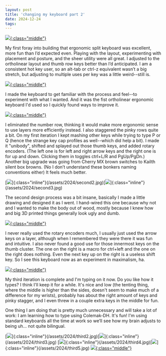 ```yaml
---
layout: post
title: 'changing my keyboard part 2'
date: 2024-12-24
tags:
---
```

[![](/assets/2024/first2-th.jpg){:class="middle"}](/assets/2024/first2.jpg)

My first foray into building that ergonomic split keyboard was excellent, more fun than I’d expected even. Playing with the layout, experimenting with placement and posture, and the sheer utility were all great. I adjusted to the ortholinear layout and thumb row keys better than I’d anticipated. I am a consistent hot key user, so an alt-tab or ctrl-z equivalent wasn’t a big stretch, but adjusting to multiple uses per key was a little weird--still is.

[![](/assets/2024/first4-th.jpg){:class="middle"}](/assets/2024/first4.jpg)

I made the keyboard to get familiar with the process and feel--to experiment with what I wanted. And it was the fist ortholinear ergonomic keyboard I'd used so I quickly found ways to improve it.

[![](/assets/2024/second1-th.jpg){:class="middle"}](/assets/2024/second1.jpg)

I eliminated the number row, thinking it would make more ergonomic sense to use layers more efficiently instead. I also staggered the pinky rows quite a bit. On my first iteration I kept mashing other keys while trying to type P or Q (hence the strange key cap profiles as well--which did help a bit). I made it "unibody", shifted and splayed out those thumb keys, and added rotary encoders. (The left one is for left and right arrow keys and the right one is for up and down. Clicking them in toggles ctrl+L/R and PgUp/PgDn.) Another big upgrade was going from Cherry MX brown switches to Kailth silent box browns. (No I don’t understand these bonkers naming conventions either) It feels much better.

[![](/assets/2024/second2-th.jpg)]{:class="inline"}(/assets/2024/second2.jpg)[![](/assets/2024/second3-th.jpg)]{:class="inline"}(/assets/2024/second3.jpg)

The second design process was a bit insane, basically I made a little drawing and designed it as I went. I hand-wired this one because why not and I wanted to make the body out of wood, mostly because I knew how and big 3D printed things generally look ugly and dumb.

[![](/assets/2024/second4-th.jpg){:class="middle"}](/assets/2024/second4.jpg)

I never really used the rotary encoders much, I usually just used the arrow keys on a layer, although when I remembered they were there it was fun and intuitive. I also never found a good use for those innermost keys on the thumb cluster. The one on the right is a macro for ctrl+left and the one on the right does nothing. Even the next key up on the right is a useless shift key. So I see this keyboard now as an experiment in maximalism, ha.

[![](/assets/2024/third1-th.jpg){:class="middle"}](/assets/2024/third1.jpg)

My third iteration is complete and I'm typing on it now. Do you like how it types? I think I'll keep it for a while. It's nice and low (the tenting thing, where the middle is higher than the sides, doesn't seem to make much of a difference for my wrists), probably has about the right amount of keys and pinky stagger, and I even threw in a couple extra keys in the middle for fun.

One thing I am doing that is pretty much unnecessary and will take a lot of work: I am learning how to type using Colemak-DH. It's fun! I'm using standard keyboards all the time at work so we’ll see how my brain adjusts to being uh… not quite bilingual.

[![](/assets/2024/third2-th.jpg)]{:class="inline"}(/assets/2024/third2.jpg)[![](/assets/2024/third3-th.jpg)]{:class="inline"}(/assets/2024/third3.jpg)
[![](/assets/2024/third4-th.jpg)]{:class="inline"}(/assets/2024/third4.jpg)[![](/assets/2024/third5-th.jpg)]{:class="inline"}(/assets/2024/third5.jpg)
[![](/assets/2024/pcb-th.jpg){:class="middle"}](/assets/2024/pcb.jpg)